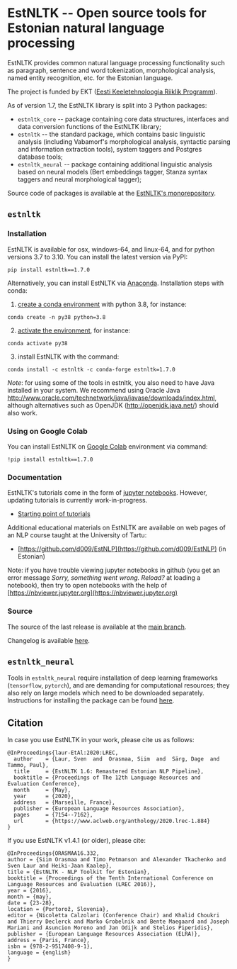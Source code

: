 EstNLTK -- Open source tools for Estonian natural language processing
=====================================================================

EstNLTK provides common natural language processing functionality such as paragraph, sentence and word tokenization,
morphological analysis, named entity recognition, etc. for the Estonian language.

The project is funded by EKT ([Eesti Keeletehnoloogia Riiklik Programm](https://www.keeletehnoloogia.ee/)).

As of version 1.7, the EstNLTK library is split into 3 Python packages:

* `estnltk_core` -- package containing core data structures, interfaces and data conversion functions of the EstNLTK library;
* `estnltk` -- the standard package, which contains basic linguistic analysis (including Vabamorf's morphological analysis, syntactic parsing and information extraction tools), system taggers and Postgres database tools;
* `estnltk_neural` -- package containing additional linguistic analysis based on neural models (Bert embeddings tagger, Stanza syntax taggers and neural morphological tagger);

Source code of packages is available at the [EstNLTK's monorepository](https://github.com/estnltk/estnltk/tree/main).  

## `estnltk`

### Installation

EstNLTK is available for osx, windows-64, and linux-64, and for python versions 3.7 to 3.10. 
You can install the latest version via PyPI:

```
pip install estnltk==1.7.0
```

Alternatively, you can install EstNLTK via [Anaconda](https://www.anaconda.com/download). Installation steps with conda:

1. [create a conda environment](https://conda.io/projects/conda/en/latest/user-guide/tasks/manage-environments.html#creating-an-environment-with-commands) with python 3.8, for instance:
```
conda create -n py38 python=3.8
```

2. [activate the environment](https://conda.io/projects/conda/en/latest/user-guide/tasks/manage-environments.html#activating-an-environment), for instance:
```
conda activate py38
```

3. install EstNLTK with the command:
```
conda install -c estnltk -c conda-forge estnltk=1.7.0
```

_Note_: for using some of the tools in estnltk, you also need to have Java installed in your system. We recommend using Oracle Java http://www.oracle.com/technetwork/java/javase/downloads/index.html, although alternatives such as OpenJDK (http://openjdk.java.net/) should also work.

### Using on Google Colab

You can install EstNLTK on [Google Colab](https://colab.research.google.com) environment via command:

```
!pip install estnltk==1.7.0
```

### Documentation

EstNLTK's tutorials come in the form of [jupyter notebooks](http://jupyter.org). However, updating tutorials is currently work-in-progress.

  * [Starting point of tutorials](https://github.com/estnltk/estnltk/tree/main/tutorials)
  
Additional educational materials on EstNLTK are available on web pages of an NLP course taught at the University of Tartu:

  * [https://github.com/d009/EstNLP](https://github.com/d009/EstNLP) (in Estonian)


Note: if you have trouble viewing jupyter notebooks in github (you get an error message _Sorry, something went wrong. Reload?_ at loading a notebook), then try to open notebooks with the help of [https://nbviewer.jupyter.org](https://nbviewer.jupyter.org)

### Source

The source of the last release is available at the [main branch](https://github.com/estnltk/estnltk/tree/main).

Changelog is available [here](https://github.com/estnltk/estnltk/blob/main/CHANGELOG.md).

## `estnltk_neural`

Tools in `estnltk_neural` require installation of deep learning frameworks (`tensorflow`, `pytorch`), and are demanding for computational resources; they also rely on large models which need to be downloaded separately. 
Instructions for installing the package can be found [here](https://github.com/estnltk/estnltk/blob/main/estnltk_neural/README.md).

## Citation

In case you use EstNLTK in your work, please cite us as follows:

    @InProceedings{laur-EtAl:2020:LREC,
      author    = {Laur, Sven  and  Orasmaa, Siim  and  Särg, Dage  and  Tammo, Paul},
      title     = {EstNLTK 1.6: Remastered Estonian NLP Pipeline},
      booktitle = {Proceedings of The 12th Language Resources and Evaluation Conference},
      month     = {May},
      year      = {2020},
      address   = {Marseille, France},
      publisher = {European Language Resources Association},
      pages     = {7154--7162},
      url       = {https://www.aclweb.org/anthology/2020.lrec-1.884}
    }

If you use EstNLTK v1.4.1 (or older), please cite:

    @InProceedings{ORASMAA16.332,
    author = {Siim Orasmaa and Timo Petmanson and Alexander Tkachenko and Sven Laur and Heiki-Jaan Kaalep},
    title = {EstNLTK - NLP Toolkit for Estonian},
    booktitle = {Proceedings of the Tenth International Conference on Language Resources and Evaluation (LREC 2016)},
    year = {2016},
    month = {may},
    date = {23-28},
    location = {Portorož, Slovenia},
    editor = {Nicoletta Calzolari (Conference Chair) and Khalid Choukri and Thierry Declerck and Marko Grobelnik and Bente Maegaard and Joseph Mariani and Asuncion Moreno and Jan Odijk and Stelios Piperidis},
    publisher = {European Language Resources Association (ELRA)},
    address = {Paris, France},
    isbn = {978-2-9517408-9-1},
    language = {english}
    }
